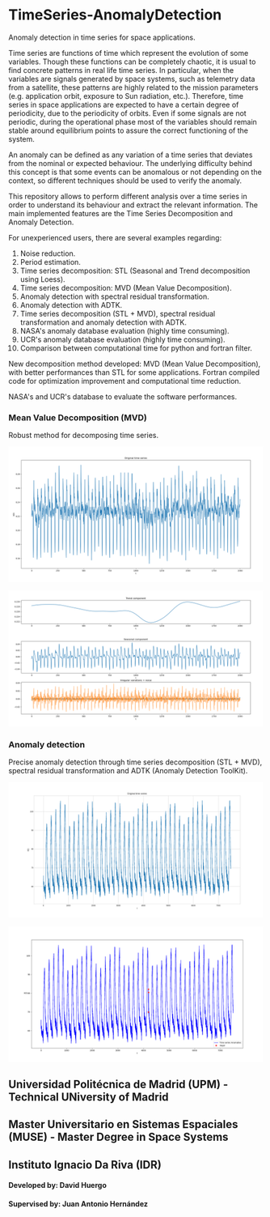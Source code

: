 # TimeSeries-AnomalyDetection
Anomaly detection in time series for space applications.

Time series are functions of time which represent the evolution of some variables. Though these functions can be completely chaotic, it is usual to find concrete patterns in real life time series. In particular, when the variables are signals generated by space systems, such as telemetry data from a satellite, these patterns are highly related to the mission parameters (e.g. application orbit, exposure to Sun radiation, etc.). Therefore, time series in space applications are expected to have a certain degree of periodicity, due to the periodicity of orbits. Even if some signals are not periodic, during the operational phase most of the variables should remain stable around equilibrium points to assure the correct functioning of the system.

An anomaly can be defined as any variation of a time series that deviates from the nominal or expected behaviour. The underlying difficulty behind this concept is that some events can be anomalous or not depending on the context, so different techniques should be used to verify the anomaly.

This repository allows to perform different analysis over a time series in order to understand its behaviour and extract the relevant information.
The main implemented features are the Time Series Decomposition and Anomaly Detection.

For unexperienced users, there are several examples regarding:
  1) Noise reduction.
  2) Period estimation.
  3) Time series decomposition: STL (Seasonal and Trend decomposition using Loess). 
  4) Time series decomposition: MVD (Mean Value Decomposition). 
  5) Anomaly detection with spectral residual transformation.
  6) Anomaly detection with ADTK.
  7) Time series decomposition (STL + MVD), spectral residual transformation and anomaly detection with ADTK.
  8) NASA's anomaly database evaluation (highly time consuming).
  9) UCR's anomaly database evaluation (highly time consuming).
  10) Comparison between computational time for python and fortran filter.

New decomposition method developed: MVD (Mean Value Decomposition), with better performances than STL for some applications.
Fortran compiled code for optimization improvement and computational time reduction.

NASA's and UCR's database to evaluate the software performances.

### Mean Value Decomposition (MVD)
Robust method for decomposing time series.

![Original Time Series](Time_series_MVD.png)

![Decomposed Time Series](MVD_decomposition.png)

### Anomaly detection
Precise anomaly detection through time series decomposition (STL + MVD), spectral residual transformation and ADTK (Anomaly Detection ToolKit).

![Anomalous Time Series](Time_series_anomaly.png)

![Detected Anomaly](Anomay_detection.png)


## Universidad Politécnica de Madrid (UPM) - Technical UNiversity of Madrid
## Master Universitario en Sistemas Espaciales (MUSE) - Master Degree in Space Systems
## Instituto Ignacio Da Riva (IDR)
#### Developed by: David Huergo 
#### Supervised by: Juan Antonio Hernández
